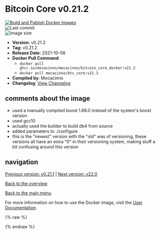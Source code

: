 # Bitcoin Core v0.21.2

[![Build and Publish Docker Images](https://github.com/mocacinno/bitcoin_core_docker/actions/workflows/build-and-publish.yml/badge.svg?branch=v21.2)](https://github.com/mocacinno/bitcoin_core_docker/actions/workflows/build-and-publish.yml)  
![Last commit](https://badgen.net/github/last-commit/mocacinno/bitcoin_core_docker/v21.2)  
![Image size](https://badgen.net/docker/size/mocacinno/btc_core/v21.2?color=green)  

- **Version:** v0.21.2
- **Tag:** v0.21.2
- **Release Date:** 2021-10-06
- **Docker Pull Command**:
  - `docker pull ghcr.io/mocacinno/mocacinno/bitcoin_core_docker:v21.2`
  - `docker pull mocacinno/btc_core:v21.2`
- **Compiled by**: Mocacinno
- **Changelog**: [View Changelog](https://github.com/bitcoin/bitcoin/blob/v0.21.2/doc/release-notes.md)

## comments about the image

- used a manually compiled boost 1.66.0 instead of the system's boost version
- used gcc10
- actually used the builder to build db4 from source
- added parameters to ./configure
- this is the "newest" version with the "old" was of versioning, these versions all have an extra "0" in their versioning system, making stuff a bit confusing around this version

## navigation

[Previous version: v0.21.1](./v21.1.md) | [Next version: v22.0](./v22.0.md)

[Back to the overview](./Readme.md)

[Back to the main menu](../Readme.md)

For more information on how to use the Docker image, visit the [User Documentation](../userdocs/Readme.md).

<!-- Google tag (gtag.js) -->
{% raw %}
<script async src="https://www.googletagmanager.com/gtag/js?id=G-BPC6NC6FF9"></script>
<script>
  window.dataLayer = window.dataLayer || [];
  function gtag(){dataLayer.push(arguments);}
  gtag('js', new Date());
  gtag('config', 'G-BPC6NC6FF9');
</script>
{% endraw %}
